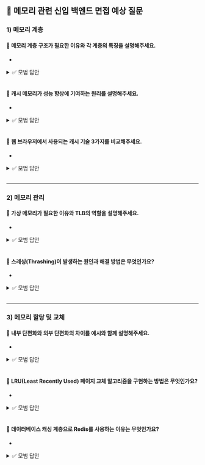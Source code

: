 ## 💬 메모리 관련 신입 백엔드 면접 예상 질문

### 1) 메모리 계층
#### 💬 메모리 계층 구조가 필요한 이유와 각 계층의 특징을 설명해주세요.
*
<details>
<summary>✅ 모범 답안</summary>

메모리 계층 구조는 **속도, 용량, 비용**의 트레이드오프를 관리하기 위해 필요합니다.
  - **레지스터**: CPU 내부, 1~3ns 접근 속도, 1KB 미만. 휘발성.
  - **캐시(L1/L2/L3)**: CPU 근접, 3~20ns, MB 단위. 휘발성.
  - **주기억장치(RAM)**: 50~100ns, GB 단위. 휘발성.
  - **보조기억장치(SSD/HDD)**: 100,000ns 이상, TB 단위. 비휘발성.  
    상위 계층일수록 빠르고 비싸며, 자주 사용되는 데이터를 상위에 배치해 전체 성능을 최적화합니다.
</details>

<br>

#### 💬 캐시 메모리가 성능 향상에 기여하는 원리를 설명해주세요.
*
<details>
<summary>✅ 모범 답안</summary>

캐시는 **참조 지역성(Locality)** 원리를 활용합니다.
  - **시간 지역성**: 최근 사용 데이터 재사용 (예: 반복문 변수)
  - **공간 지역성**: 인접 데이터 연속 접근 (예: 배열 순회)  
    자주 접근하는 데이터를 캐시에 저장 → 메모리 접근 횟수 감소 → 처리 속도 향상.  
    예: L1 캐시 히트 시 1ns, 캐시 미스 시 RAM 접근 100ns 소요.
</details>

<br>

#### 💬 웹 브라우저에서 사용되는 캐시 기술 3가지를 비교해주세요.
*
<details>
<summary>✅ 모범 답안</summary>

| **기술**      | **용량** | **유지 기간** | **접근 범위**    |  
|-------------|--------|-----------|--------------|  
| **쿠키**      | 4KB    | 설정된 만료 시간 | 동일 도메인 모든 요청 |  
| **로컬 스토리지** | 5MB    | 영구적       | 동일 출처 탭      |  
| **세션 스토리지** | 5MB    | 탭 종료 시 삭제 | 동일 출처 탭      |  
쿠키는 인증 토큰 저장, 로컬 스토리지는 사용자 설정 저장에 활용됩니다.
</details>

<br>

---

### 2) 메모리 관리
#### 💬 가상 메모리가 필요한 이유와 TLB의 역할을 설명해주세요.
* 
<details>
<summary>✅ 모범 답안</summary>

  * **가상 메모리**: 물리 메모리 크기 제한 극복 + 메모리 보호.  
   프로세스마다 독립적 주소 공간 제공 → 멀티태스킹 안정성 향상.
  * **TLB(Translation Lookaside Buffer)**: 가상-물리 주소 변환 캐시.  
    페이지 테이블 직접 접근(100ns) 대신 TLB 히트 시 1ns 내 변환 가능.  
    예: 90% TLB 히트율 시 평균 접근 시간 = 0.9*1 + 0.1*100 = 10.9ns

</details>

<br>

#### 💬 스레싱(Thrashing)이 발생하는 원인과 해결 방법은 무엇인가요?
*
<details>
<summary>✅ 모범 답안</summary>

  * **원인**: 과도한 페이지 폴트 → 스와핑 빈번 → CPU 이용률 저하.
  * **해결**:
    1. 물리 메모리 증설 (가장 직접적)
    2. SSD 도입 (HDD보다 스와핑 속도 10배 ↑)
    3. 작업 세트(Working Set) 알고리즘: 지역성 기반 필수 페이지 유지
    4. PFF(Page Fault Frequency): 페이지 프레임 수 동적 조정  
       예: 8GB RAM 서버에서 10GB Java 힙 할당 시 스레싱 발생 가능.
</details>

<br>

---

### 3) 메모리 할당 및 교체
#### 💬 내부 단편화와 외부 단편화의 차이를 예시와 함께 설명해주세요.
*
<details>
<summary>✅ 모범 답안</summary>

- **내부 단편화**: 할당 단위보다 작은 데이터로 인한 공간 낭비.  
      예: 4KB 페이지에 3KB 데이터 저장 → 1KB 낭비
- **외부 단편화**: 분산된 메모리 공간으로 인한 총 공간은 충분하지만 연속 할당 불가.  
  예: 10MB 요청 시 8MB + 5MB 조각 존재 → 할당 실패  
  **해결**: 페이징(내부 단편화), 세그멘테이션(외부 단편화).
</details>

<br>

#### 💬 LRU(Least Recently Used) 페이지 교체 알고리즘을 구현하는 방법은 무엇인가요?
*
<details>
<summary>✅ 모범 답안</summary>

- **이중 연결 리스트 + 해시맵** 사용:
        - 최근 접근 노드를 헤드에 배치 → 테일 노드가 LRU
        - 페이지 접근 시 O(1) 시간에 노드 이동
- **예시**: Java의 `LinkedHashMap` accessOrder=true 설정 시 LRU 캐시 구현 가능.  
</details>

<br>

#### 💬 데이터베이스 캐싱 계층으로 Redis를 사용하는 이유는 무엇인가요?
*
<details>
<summary>✅ 모범 답안</summary>

  - **고속 접근**: 메모리 기반으로 μs(마이크로초) 단위 응답.
  - **풍부한 자료구조**: String, List, Set 등으로 복잡한 쿼리 캐싱 가능.
  - **TTL 지원**: 자동 만료 설정으로 캐시 무효화 관리 용이.
  - **클러스터링**: 수평 확장으로 대용량 트래픽 처리 가능.  
  예: MySQL 쿼리 결과를 Redis에 JSON으로 저장 → 애플리케이션 성능 10배 ↑.
</details>
